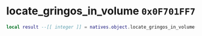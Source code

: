 # locate_gringos_in_volume `0x0F701FF7`

```lua
local result --[[ integer ]] = natives.object.locate_gringos_in_volume(_unk0 --[[ integer ]], _unk1 --[[ integer ]], _unk2 --[[ integer ]], _unk3 --[[ integer ]])
```